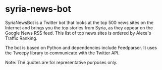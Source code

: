 # syria-news-bot

SyriaNewsBot is a Twitter bot that looks at the top 500 news sites on the Internet and brings you the top stories from Syria, as they appear on the Google News RSS feed. This list of top news sites is ordered by Alexa's Traffic Ranking.

The bot is based on Python and dependencies include Feedparser. It uses the Tweepy library to communicate with the Twitter API.

Note:
The quotes are for representative purposes only.
